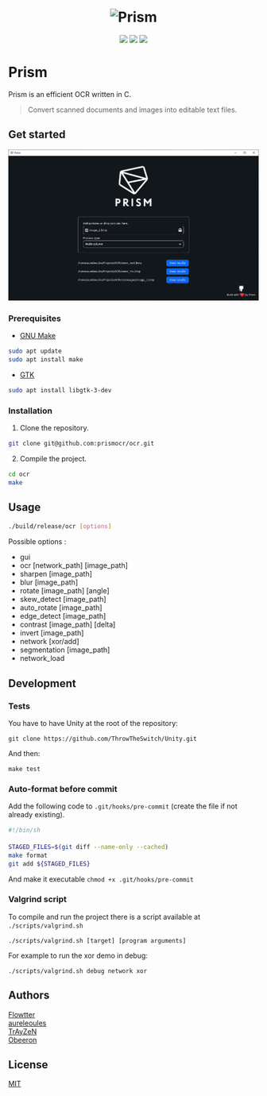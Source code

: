 <h1 align="center">
  <br>
  <img src="https://i.imgur.com/W85GUpg.png" alt="Prism" width="200">
</h1>
<p align="center">
  <img src="https://img.shields.io/github/last-commit/prismocr/ocr"/>
  <img src="https://img.shields.io/github/license/prismocr/ocr"/>
  <img src="https://img.shields.io/github/workflow/status/prismocr/ocr/Run%20tests/master">
</p>

# Prism

Prism is an efficient OCR written in C.  
> Convert scanned documents and images into editable text files.

## Get started

![GUI](https://github.com/prismocr/ocr/blob/master/res/images/gui.png?raw=true)


### Prerequisites

* [GNU Make](https://www.gnu.org/software/make/)
```bash
sudo apt update
sudo apt install make
```

* [GTK](https://www.gtk.org/)
```bash
sudo apt install libgtk-3-dev
```

### Installation

1. Clone the repository.

```bash
git clone git@github.com:prismocr/ocr.git
```

2. Compile the project.

```bash
cd ocr
make
```

## Usage

```bash
./build/release/ocr [options]
```
Possible options :
* gui
* ocr [network_path] [image_path]
* sharpen [image_path]
* blur [image_path]
* rotate [image_path] [angle]
* skew_detect [image_path]
* auto_rotate [image_path]
* edge_detect [image_path]
* contrast [image_path] [delta]
* invert [image_path]
* network [xor/add]
* segmentation [image_path]
* network_load

## Development
### Tests

You have to have Unity at the root of the repository:
```
git clone https://github.com/ThrowTheSwitch/Unity.git
```

And then:
```
make test
```

### Auto-format before commit
Add the following code to `.git/hooks/pre-commit` (create the file if not
already existing).
```bash
#!/bin/sh

STAGED_FILES=$(git diff --name-only --cached)
make format
git add ${STAGED_FILES}
```
And make it executable `chmod +x .git/hooks/pre-commit`

### Valgrind script
To compile and run the project there is a script available at `./scripts/valgrind.sh`
```
./scripts/valgrind.sh [target] [program arguments]
```
For example to run the xor demo in debug:
```
./scripts/valgrind.sh debug network xor
```

## Authors

[Flowtter](https://github.com/Flowtter)\
[aureleoules](https://github.com/aureleoules)\
[TrAyZeN](https://github.com/TrAyZeN)\
[Obeeron](https://github.com/Obeeron)

## License
[MIT](https://choosealicense.com/licenses/mit/)

